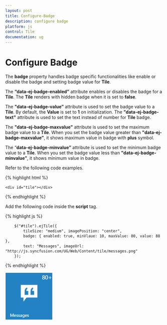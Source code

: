 ```yaml
---
layout: post
title: Configure-Badge
description: configure badge
platform: js
control: Tile
documentation: ug
---
```


# Configure Badge

The **badge** property handles badge specific functionalities like enable or disable the badge and setting badge value for **Tile**.

The **“data-ej-badge-enabled”** attribute enables or disables the badge for a **Tile**. The **Tile** renders with hidden badge when it is set to **false**.

The **"data-ej-badge-value”** attribute is used to set the badge value to a **Tile**. By default, the **Value** is set to **1** on initialization. The **"data-ej-badge-text"** attribute is used to set the text instead of number for **Tile** badge. 

The **"data-ej-badge-maxvalue"** attribute is used to set the maximum badge value to a **Tile**. When you set the badge value greater than **"data-ej-badge-maxvalue”**, it shows maximum value in badge with **plus** symbol. 

The “**data-ej-badge-minvalue”** attribute is used to set the minimum badge value to a **Tile**. When you set the badge value less than **"data-ej-badge-minvalue”**, it shows minimum value in badge.

Refer to the following code examples.

{% highlight html %}

    <div id="tile"></div>
    
{% endhighlight %}

Add the following code inside the **script** tag.

{% highlight js %}

        $("#tile").ejTile({
            tileSize: "medium", imagePosition: "center",
            badge: { enabled: true, minVlaue: 10, maxValue: 80, value: 88 },
            text: "Messages", imageUrl: "http://js.syncfusion.com/UG/Web/Content/tile/messages.png"
        });

{% endhighlight %}



![](/js/Tile/Configure-Badge_images/Configure-Badge_img1.png)

